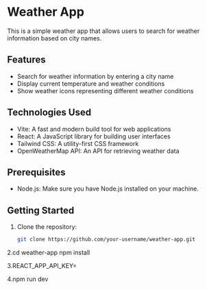 # Weather App

This is a simple weather app that allows users to search for weather information based on city names.

## Features

- Search for weather information by entering a city name
- Display current temperature and weather conditions
- Show weather icons representing different weather conditions

## Technologies Used

- Vite: A fast and modern build tool for web applications
- React: A JavaScript library for building user interfaces
- Tailwind CSS: A utility-first CSS framework
- OpenWeatherMap API: An API for retrieving weather data

## Prerequisites

- Node.js: Make sure you have Node.js installed on your machine.

## Getting Started

1. Clone the repository:

   ```bash
   git clone https://github.com/your-username/weather-app.git

2.cd weather-app
npm install

3.REACT_APP_API_KEY=<your-api-key>
 
4.npm run dev

 
